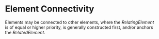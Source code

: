 Element Connectivity
====================

Elements may be connected to other elements, where the _RelatingElement_ is of equal or higher priority, is generally constructed first, and/or anchors the _RelatedElement_.
